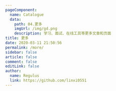 ```yaml
---
pageComponent:
  name: Catalogue
  data:
    path: 04.更多
    imgUrl: /img/gd.png
    description: 学习、面试、在线工具等更多文章和页面
title: 更多
date: 2020-03-11 21:50:56
permalink: /more/
sidebar: false
article: false
comment: false
editLink: false
author:
  name: Regulus
  link: https://github.com/linxi0551
---
```

